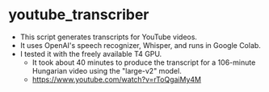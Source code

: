 # youtube_transcriber

- This script generates transcripts for YouTube videos. 
- It uses OpenAI's speech recognizer, Whisper, and runs in Google Colab. 
- I tested it with the freely available T4 GPU. 
  - It took about 40 minutes to produce the transcript for a 106-minute Hungarian video using the "large-v2" model.
  - https://www.youtube.com/watch?v=rToQgaiMy4M
